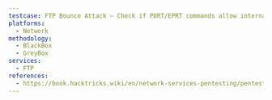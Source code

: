 ```yaml
---
testcase: FTP Bounce Attack – Check if PORT/EPRT commands allow internal IP/port scanning (e.g., PORT 172,16,1,5,0,80)
platforms: 
  - Network
methodology: 
  - BlackBox
  - GreyBox
services:
  - FTP
references:
  - https://book.hacktricks.wiki/en/network-services-pentesting/pentesting-ftp/index.html
---
```

